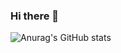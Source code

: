 ### Hi there 👋

<!-- <a href="https://github.com/usgeeus"><img align="center" style="height:180px" src="https://github-readme-stats.vercel.app/api?username=usgeeus&show_icons=true&include_all_commits=true&theme=nord&hide_border=true" alt="SOKURI's github stats" /></a> -->

![Anurag's GitHub stats](https://github-readme-stats.vercel.app/api?username=usgeeus&show=reviews,discussions_started,discussions_answered,prs_merged,prs_merged_percentage)

<!--
**usgeeus/usgeeus** is a ✨ _special_ ✨ repository because its `README.md` (this file) appears on your GitHub profile.

Here are some ideas to get you started:

- 🔭 I’m currently working on ...
- 🌱 I’m currently learning ...
- 👯 I’m looking to collaborate on ...
- 🤔 I’m looking for help with ...
- 💬 Ask me about ...
- 📫 How to reach me: ...
- 😄 Pronouns: ...
- ⚡ Fun fact: ...
-->
